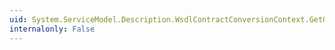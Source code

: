 ```yaml
---
uid: System.ServiceModel.Description.WsdlContractConversionContext.GetOperationFault(System.ServiceModel.Description.FaultDescription)
internalonly: False
---
```

